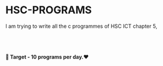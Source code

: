 # HSC-PROGRAMS

 I am trying to write all the c programmes of HSC ICT chapter 5,


<!--# 📂 C/C++ Programs from the book of HSC. -->

<!--# 🎗 Focusing on C/C++ -->


</br>
</br>

<h4> 🎯 Target - 10 programs per day.♥️ </h4>
